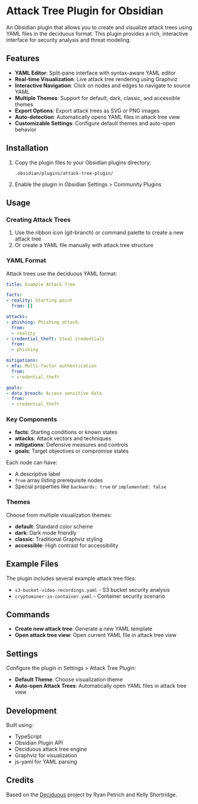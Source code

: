 # Attack Tree Plugin for Obsidian

An Obsidian plugin that allows you to create and visualize attack trees using YAML files in the deciduous format. This plugin provides a rich, interactive interface for security analysis and threat modeling.

## Features

- **YAML Editor**: Split-pane interface with syntax-aware YAML editor
- **Real-time Visualization**: Live attack tree rendering using Graphviz
- **Interactive Navigation**: Click on nodes and edges to navigate to source YAML
- **Multiple Themes**: Support for default, dark, classic, and accessible themes  
- **Export Options**: Export attack trees as SVG or PNG images
- **Auto-detection**: Automatically opens YAML files in attack tree view
- **Customizable Settings**: Configure default themes and auto-open behavior

## Installation

1. Copy the plugin files to your Obsidian plugins directory:
   ```
   .obsidian/plugins/attack-tree-plugin/
   ```

2. Enable the plugin in Obsidian Settings > Community Plugins

## Usage

### Creating Attack Trees

1. Use the ribbon icon (git-branch) or command palette to create a new attack tree
2. Or create a YAML file manually with attack tree structure

### YAML Format

Attack trees use the deciduous YAML format:

```yaml
title: Example Attack Tree

facts:
- reality: Starting point
  from: []

attacks:
- phishing: Phishing attack
  from:
  - reality
- credential_theft: Steal credentials
  from:
  - phishing

mitigations:
- mfa: Multi-factor authentication
  from:
  - credential_theft

goals:
- data_breach: Access sensitive data
  from:
  - credential_theft
```

### Key Components

- **facts**: Starting conditions or known states
- **attacks**: Attack vectors and techniques
- **mitigations**: Defensive measures and controls
- **goals**: Target objectives or compromise states

Each node can have:
- A descriptive label
- `from` array listing prerequisite nodes
- Special properties like `backwards: true` or `implemented: false`

### Themes

Choose from multiple visualization themes:
- **default**: Standard color scheme
- **dark**: Dark mode friendly
- **classic**: Traditional Graphviz styling  
- **accessible**: High contrast for accessibility

## Example Files

The plugin includes several example attack tree files:
- `s3-bucket-video-recordings.yaml` - S3 bucket security analysis
- `cryptominer-in-container.yaml` - Container security scenario

## Commands

- **Create new attack tree**: Generate a new YAML template
- **Open attack tree view**: Open current YAML file in attack tree view

## Settings

Configure the plugin in Settings > Attack Tree Plugin:
- **Default Theme**: Choose visualization theme
- **Auto-open Attack Trees**: Automatically open YAML files in attack tree view

## Development

Built using:
- TypeScript
- Obsidian Plugin API
- Deciduous attack tree engine
- Graphviz for visualization
- js-yaml for YAML parsing

## Credits

Based on the [Deciduous](https://github.com/rpetrich/deciduous) project by Ryan Petrich and Kelly Shortridge.
